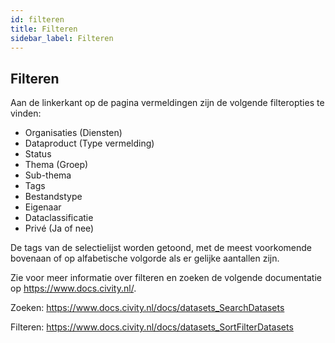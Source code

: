 ```yaml
---
id: filteren
title: Filteren 
sidebar_label: Filteren
---
```

## Filteren

Aan de linkerkant op de pagina vermeldingen zijn de volgende filteropties te vinden:

*	Organisaties (Diensten)
*	Dataproduct (Type vermelding)
*	Status
*	Thema (Groep)
*	Sub-thema
*	Tags
*	Bestandstype
*	Eigenaar
*	Dataclassificatie
*	Privé (Ja of nee)

De tags van de selectielijst worden getoond, met de meest voorkomende bovenaan of op alfabetische volgorde als er gelijke aantallen zijn.

Zie voor meer informatie over filteren en zoeken de volgende documentatie op https://www.docs.civity.nl/.

Zoeken:
https://www.docs.civity.nl/docs/datasets_SearchDatasets

Filteren:
https://www.docs.civity.nl/docs/datasets_SortFilterDatasets
